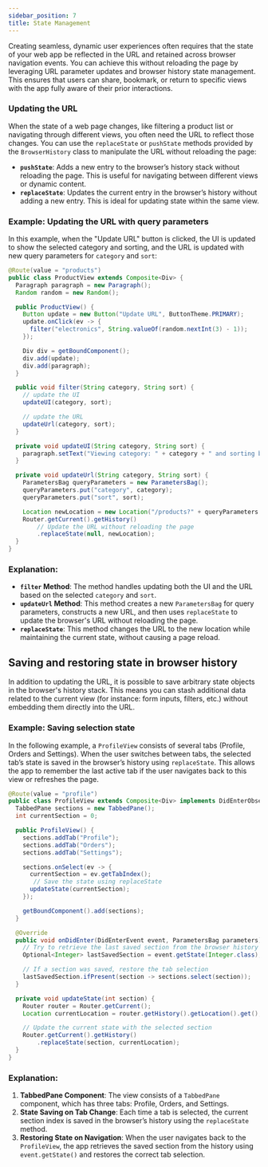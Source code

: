 ```yaml
---
sidebar_position: 7
title: State Management
---
```


Creating seamless, dynamic user experiences often requires that the state of your web app be reflected in the URL and retained across browser navigation events. You can achieve this without reloading the page by leveraging URL parameter updates and browser history state management. This ensures that users can share, bookmark, or return to specific views with the app fully aware of their prior interactions.

### Updating the URL

When the state of a web page changes, like filtering a product list or navigating through different views, you often need the URL to reflect those changes. You can use the `replaceState` or `pushState` methods provided by the `BrowserHistory` class to manipulate the URL without reloading the page:

- **`pushState`**: Adds a new entry to the browser’s history stack without reloading the page. This is useful for navigating between different views or dynamic content.
- **`replaceState`**: Updates the current entry in the browser’s history without adding a new entry. This is ideal for updating state within the same view.

### Example: Updating the URL with query parameters

In this example, when the "Update URL" button is clicked, the UI is updated to show the selected category and sorting, and the URL is updated with new query parameters for `category` and `sort`:

```java
@Route(value = "products")
public class ProductView extends Composite<Div> {
  Paragraph paragraph = new Paragraph();
  Random random = new Random();

  public ProductView() {
    Button update = new Button("Update URL", ButtonTheme.PRIMARY);
    update.onClick(ev -> {
      filter("electronics", String.valueOf(random.nextInt(3) - 1));
    });

    Div div = getBoundComponent();
    div.add(update);
    div.add(paragraph);
  }

  public void filter(String category, String sort) {
    // update the UI
    updateUI(category, sort);

    // update the URL
    updateUrl(category, sort);
  }

  private void updateUI(String category, String sort) {
    paragraph.setText("Viewing category: " + category + " and sorting by: " + sort);
  }

  private void updateUrl(String category, String sort) {
    ParametersBag queryParameters = new ParametersBag();
    queryParameters.put("category", category);
    queryParameters.put("sort", sort);

    Location newLocation = new Location("/products?" + queryParameters.getQueryString());
    Router.getCurrent().getHistory()
        // Update the URL without reloading the page
        .replaceState(null, newLocation);
  }
}
```

### Explanation:

- **`filter` Method**: The method handles updating both the UI and the URL based on the selected `category` and `sort`.
- **`updateUrl` Method**: This method creates a new `ParametersBag` for query parameters, constructs a new URL, and then uses `replaceState` to update the browser's URL without reloading the page.
- **`replaceState`**: This method changes the URL to the new location while maintaining the current state, without causing a page reload.

## Saving and restoring state in browser history

In addition to updating the URL, it is possible to save arbitrary state objects in the browser's history stack. This means you can stash additional data related to the current view (for instance: form inputs, filters, etc.) without embedding them directly into the URL.

### Example: Saving selection state

In the following example, a `ProfileView` consists of several tabs (Profile, Orders and Settings). When the user switches between tabs, the selected tab’s state is saved in the browser’s history using `replaceState`. This allows the app to remember the last active tab if the user navigates back to this view or refreshes the page.

```java
@Route(value = "profile")
public class ProfileView extends Composite<Div> implements DidEnterObserver {
  TabbedPane sections = new TabbedPane();
  int currentSection = 0;

  public ProfileView() {
    sections.addTab("Profile");
    sections.addTab("Orders");
    sections.addTab("Settings");

    sections.onSelect(ev -> {
      currentSection = ev.getTabIndex();
       // Save the state using replaceState
      updateState(currentSection);
    });

    getBoundComponent().add(sections);
  }

  @Override
  public void onDidEnter(DidEnterEvent event, ParametersBag parameters) {
    // Try to retrieve the last saved section from the browser history state
    Optional<Integer> lastSavedSection = event.getState(Integer.class);

    // If a section was saved, restore the tab selection
    lastSavedSection.ifPresent(section -> sections.select(section));
  }

  private void updateState(int section) {
    Router router = Router.getCurrent();
    Location currentLocation = router.getHistory().getLocation().get();

    // Update the current state with the selected section
    Router.getCurrent().getHistory()
        .replaceState(section, currentLocation);
  }
}
```

### Explanation:

1. **TabbedPane Component**: The view consists of a `TabbedPane` component, which has three tabs: Profile, Orders, and Settings.
2. **State Saving on Tab Change**: Each time a tab is selected, the current section index is saved in the browser’s history using the `replaceState` method.
3. **Restoring State on Navigation**: When the user navigates back to the `ProfileView`, the app retrieves the saved section from the history using `event.getState()` and restores the correct tab selection.
